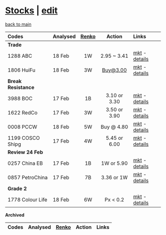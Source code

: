 # [Stocks](https://alwinwoo.github.io/stocks.html) | [edit](https://github.com/alwinwoo/alwinwoo.github.io/edit/master/stocks.md)
[back to main](https://alwinwoo.github.io)

Codes            | Analysed | <a href="https://www.marketinout.com/chart/renko_chart.php" target="_blank">Renko</a> | Action  | Links
:---             | :---    | :---: | :---:   | :---
**Trade**        | 
1288 ABC         | 18 Feb  | 1W    | 2.95 ~ 3.41 | [mkt](https://www.marketinout.com/chart/stock_chart.php?symbol=1288.HK) - [details](https://alwinwoo.github.io/stocks/1288.html)
1806 HuiFu       | 18 Feb  | 3W    | Buy@3.00  | [mkt](https://www.marketinout.com/chart/stock_chart.php?symbol=1806.HK) - [details](https://alwinwoo.github.io/stocks/1806.html)
**Break Resistance** |
3988 BOC         | 17 Feb  | 1B    | 3.10 or 3.30  | [mkt](https://www.marketinout.com/chart/stock_chart.php?symbol=3988.HK) - [details](https://alwinwoo.github.io/stocks/3988.html)
1622 RedCo       | 17 Feb  | 3W    | 3.50 or 3.90 | [mkt](https://www.marketinout.com/chart/stock_chart.php?symbol=1622.HK) - [details](https://alwinwoo.github.io/stocks/1622.html)
0008 PCCW        | 18 Feb  | 5W    | Buy @ 4.80  | [mkt](https://www.marketinout.com/chart/stock_chart.php?symbol=0008.HK) - [details](https://alwinwoo.github.io/stocks/0008.html)
1199 COSCO Shipg | 17 Feb  | 4W    | 5.45 or 6.00 | [mkt](https://www.marketinout.com/chart/stock_chart.php?symbol=1199.HK) - [details](https://alwinwoo.github.io/stocks/1199.html)
**Review 24 Feb** |
0257 China EB    | 17 Feb  | 1B    | 1W or 5.90   | [mkt](https://www.marketinout.com/chart/stock_chart.php?symbol=0257.HK) - [details](https://alwinwoo.github.io/stocks/0257.html)
0857 PetroChina  | 17 Feb  | 7B    | 3.36 or 1W   | [mkt](https://www.marketinout.com/chart/stock_chart.php?symbol=0857.HK) - [details](https://alwinwoo.github.io/stocks/0857.html)
**Grade 2** |
1778 Colour Life | 18 Feb  | 6W    | Px < 0.2 | [mkt](https://www.marketinout.com/chart/stock_chart.php?symbol=1778.HK) - [details](https://alwinwoo.github.io/stocks/1778.html)

**Archived**

Codes            | Analysed | <a href="https://www.marketinout.com/chart/renko_chart.php" target="_blank">Renko</a> | Action  | Links
:---             | :---    | :---: | :---:   | :---

